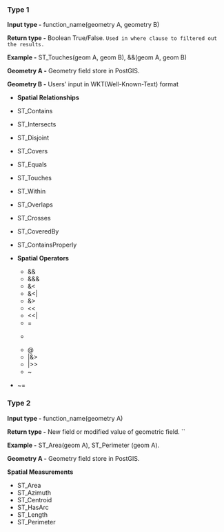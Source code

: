 ### Type 1

**Input type -** function_name(geometry A, geometry B)

**Return type -** Boolean True/False. `Used in where clause to filtered out the results.`

**Example -** ST_Touches(geom A, geom B), &&(geom A, geom B)

**Geometry A -** Geometry field store in PostGIS.

**Geometry B -** Users' input in WKT(Well-Known-Text) format
    

* **Spatial Relationships**
 * ST_Contains 
 * ST_Intersects 
 * ST_Disjoint
 * ST_Covers
 * ST_Equals
 * ST_Touches
 * ST_Within
 * ST_Overlaps 
 * ST_Crosses
 * ST_CoveredBy
 * ST_ContainsProperly

* **Spatial Operators**
  * && 
  * &&&
  * &< 
  * &<| 
  * &> 
  * << 
  * <<| 
  * = 
  * >> 
  * @ 
  * |&> 
  * |>> 
  * ~ 
 * ~= 

### Type 2

**Input type -** function_name(geometry A)

**Return type -** New field or modified value of geometric field. ``

**Example -** ST_Area(geom A), ST_Perimeter (geom A).

**Geometry A -** Geometry field store in PostGIS.

**Spatial Measurements**
* ST_Area
* ST_Azimuth
* ST_Centroid
* ST_HasArc
* ST_Length
* ST_Perimeter